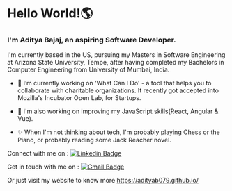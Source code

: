 # Hello World!🌎

### I'm Aditya Bajaj, an aspiring Software Developer.

I'm currently based in the US, pursuing my Masters in Software Engineering at Arizona State University, Tempe, after having completed my Bachelors in Computer Engineering from University of Mumbai, India.



- 🔭 I’m currently working on 'What Can I Do' - a tool that helps you to collaborate with charitable organizations. It recently got accepted into Mozilla's Incubator Open Lab, for Startups.

- 🌱 I'm also working on improving my JavaScript skills(React, Angular & Vue).

- ✨ When I'm not thinking about tech, I'm probably playing Chess or the Piano, or probably reading some Jack Reacher novel. 


Connect with me on : [![Linkedin Badge](https://img.shields.io/badge/-Aditya_Bajaj-blue?style=flat-square&logo=Linkedin&logoColor=white&link=https://www.linkedin.com/in/adityabajaj-1/)](https://www.linkedin.com/in/adityabajaj-1/)

Get in touch with me on : [![Gmail Badge](https://img.shields.io/badge/-bajajaditya079@gmail.com-c14438?style=flat-square&logo=Gmail&logoColor=white&link=mailto:bajajaditya079@gmail.com)](mailto:morenagnobre@gmail.com)

Or just visit my website to know more https://adityab079.github.io/

<!--
- 📫 How to reach me: bajajaditya079@gmail.com or just visit my website https://adityab079.github.io/
**adityab079/adityab079** is a ✨ _special_ ✨ repository because its `README.md` (this file) appears on your GitHub profile.
-->
